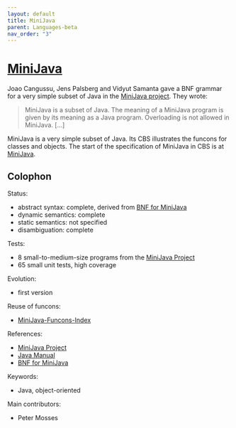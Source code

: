 ```yaml
---
layout: default
title: MiniJava
parent: Languages-beta
nav_order: "3"
---
```


[MiniJava]
==========

Joao Cangussu, Jens Palsberg and Vidyut Samanta gave a BNF grammar for a very
simple subset of Java in the [MiniJava project]. They wrote:

> MiniJava is a subset of Java. The meaning of a MiniJava program is given by
> its meaning as a Java program. Overloading is not allowed in MiniJava. [...]

MiniJava is a very simple subset of Java. Its CBS illustrates the funcons
for classes and objects. The start of the specification of MiniJava in CBS
is at [MiniJava].

Colophon
--------

Status:
  - abstract syntax:   complete, derived from [BNF for MiniJava]
  - dynamic semantics: complete
  - static semantics:  not specified
  - disambiguation:    complete

Tests:
  - 8 small-to-medium-size programs from the [MiniJava Project]
  - 65 small unit tests, high coverage

Evolution:
  - first version

Reuse of funcons:
  - [MiniJava-Funcons-Index]

References:
  - [MiniJava Project]
  - [Java Manual]
  - [BNF for MiniJava]

Keywords:
  - Java, object-oriented

Main contributors:
  - Peter Mosses

[MiniJava project]: http://www.cambridge.org/us/features/052182060X/
[Java Manual]: https://docs.oracle.com/javase/specs
[BNF for MiniJava]: http://www.cambridge.org/us/features/052182060X/grammar.html

[MiniJava]:               MiniJava-cbs/MiniJava/MiniJava-Start
[MiniJava-Funcons-Index]: MiniJava-cbs/MiniJava/MiniJava-Funcons-Index
